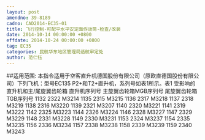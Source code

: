 ```yaml
---
layout: post
amendno: 39-8189
cadno: CAD2014-EC35-01
title: 飞行控制-可配平水平安定面作动筒-检查/改装
date: 2014-10-14 00:00:00 +0800
effdate: 2014-10-24 00:00:00 +0800
tag: EC35
categories: 民航华东地区管理局适航审定处
author: 范仁钰
---
```


##适用范围:
本指令适用于空客直升机德国股份有限公司（原欧直德国股份有限公司）下列飞机：型号EC135 P2+和T2+直升机，系列号如表1所示。表1 受影响的直升机和主/尾旋翼齿轮箱
直升机序列号 主旋翼齿轮箱MGB序列号 尾旋翼齿轮箱TGB序列号
1132  2322  M3214
1135  2315  M3215
1136  2317  M3218
1137  2318  M3219
1138  2316  M3220
1139  2321  M3207
1140  2320  M3221
1141  2319  M3222
1142  2325  M3223
1144  2326  M3224
1146  2328  M3227
1147  2329  M3229
1148  2331  M3228
1149  2330  M3231
1153  2324  M3237
1154  2335  M3235
1156  2336  M3234
1157  2338  M3238
1158  2339  M3239
1159  2340  M3243

